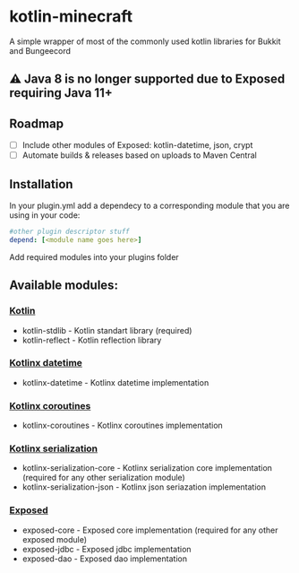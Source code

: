# kotlin-minecraft
A simple wrapper of most of the commonly used kotlin libraries for Bukkit and Bungeecord

## ⚠️ Java 8 is no longer supported due to Exposed requiring Java 11+ 

## Roadmap
- [ ] Include other modules of Exposed: kotlin-datetime, json, crypt
- [ ] Automate builds & releases based on uploads to Maven Central

## Installation
In your plugin.yml add a dependecy to a corresponding module that you are using in your code:
```yml
#other plugin descriptor stuff
depend: [<module name goes here>]
```

Add required modules into your plugins folder

## Available modules:
### [Kotlin](https://github.com/JetBrains/kotlin)
* kotlin-stdlib - Kotlin standart library (required)
* kotlin-reflect - Kotlin reflection library

### [Kotlinx datetime](https://github.com/Kotlin/kotlinx-datetime)
* kotlinx-datetime - Kotlinx datetime implementation

### [Kotlinx coroutines](https://github.com/Kotlin/kotlinx.coroutines)
* kotlinx-coroutines - Kotlinx coroutines implementation

### [Kotlinx serialization](https://github.com/Kotlin/kotlinx.serialization)
* kotlinx-serialization-core - Kotlinx serialization core implementation (required for any other serialization module)
* kotlinx-serialization-json - Kotlinx json seriazation implementation

### [Exposed](https://github.com/JetBrains/Exposed)
* exposed-core - Exposed core implementation (required for any other exposed module)
* exposed-jdbc - Exposed jdbc implementation
* exposed-dao - Exposed dao implementation
